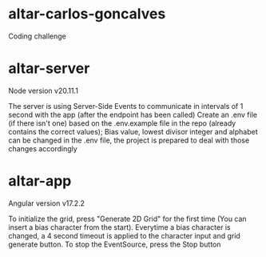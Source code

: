 # altar-carlos-goncalves
Coding challenge

# altar-server

Node version v20.11.1

The server is using Server-Side Events to communicate in intervals of 1 second with the app (after the endpoint has been called)
Create an .env file (if there isn't one) based on the .env.example file in the repo (already contains the correct values);
Bias value, lowest divisor integer and alphabet can be changed in the .env file, the project is prepared to deal with those changes accordingly

# altar-app

Angular version v17.2.2

To initialize the grid, press "Generate 2D Grid" for the first time (You can insert a bias character from the start).
Everytime a bias character is changed, a 4 second timeout is applied to the character input and grid generate button.
To stop the EventSource, press the Stop button